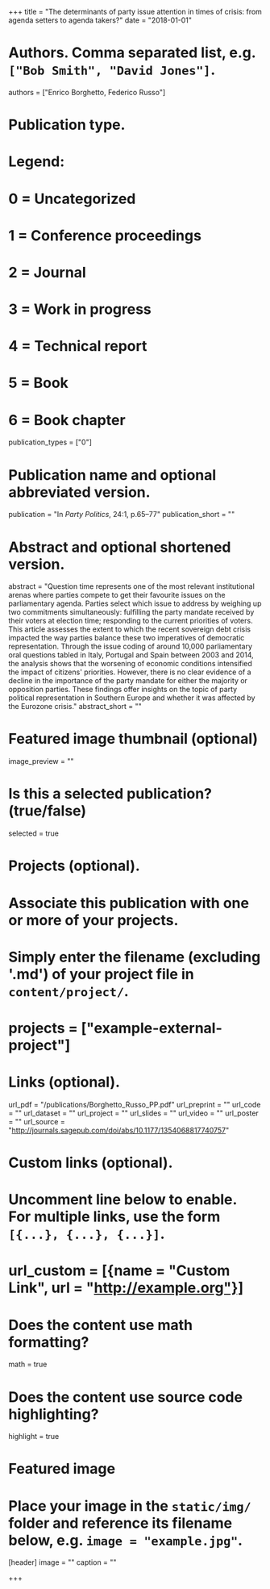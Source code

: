 +++
title = "The determinants of party issue attention in times of crisis: from agenda setters to agenda takers?"
date = "2018-01-01"

# Authors. Comma separated list, e.g. `["Bob Smith", "David Jones"]`.
authors = ["Enrico Borghetto, Federico Russo"]

# Publication type.
# Legend:
# 0 = Uncategorized
# 1 = Conference proceedings
# 2 = Journal
# 3 = Work in progress
# 4 = Technical report
# 5 = Book
# 6 = Book chapter
publication_types = ["0"]

# Publication name and optional abbreviated version.
publication = "In *Party Politics*, 24:1, p.65–77"
publication_short = ""

# Abstract and optional shortened version.
abstract = "Question time represents one of the most relevant institutional arenas where parties compete to get their favourite issues on the parliamentary agenda. Parties select which issue to address by weighing up two commitments simultaneously: fulfilling the party mandate received by their voters at election time; responding to the current priorities of voters. This article assesses the extent to which the recent sovereign debt crisis impacted the way parties balance these two imperatives of democratic representation. Through the issue coding of around 10,000 parliamentary oral questions tabled in Italy, Portugal and Spain between 2003 and 2014, the analysis shows that the worsening of economic conditions intensified the impact of citizens' priorities. However, there is no clear evidence of a decline in the importance of the party mandate for either the majority or opposition parties. These findings offer insights on the topic of party political representation in Southern Europe and whether it was affected by the Eurozone crisis."
abstract_short = ""

# Featured image thumbnail (optional)
image_preview = ""

# Is this a selected publication? (true/false)
selected = true

# Projects (optional).
#   Associate this publication with one or more of your projects.
#   Simply enter the filename (excluding '.md') of your project file in `content/project/`.
# projects = ["example-external-project"]

# Links (optional).
url_pdf = "/publications/Borghetto_Russo_PP.pdf"
url_preprint = ""
url_code = ""
url_dataset = ""
url_project = ""
url_slides = ""
url_video = ""
url_poster = ""
url_source = "http://journals.sagepub.com/doi/abs/10.1177/1354068817740757"

# Custom links (optional).
#   Uncomment line below to enable. For multiple links, use the form `[{...}, {...}, {...}]`.
# url_custom = [{name = "Custom Link", url = "http://example.org"}]

# Does the content use math formatting?
math = true

# Does the content use source code highlighting?
highlight = true

# Featured image
# Place your image in the `static/img/` folder and reference its filename below, e.g. `image = "example.jpg"`.
[header]
image = ""
caption = ""

+++